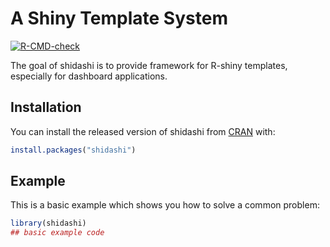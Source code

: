 # A Shiny Template System

<!-- badges: start -->
[![R-CMD-check](https://github.com/dipterix/shidashi/workflows/R-CMD-check/badge.svg)](https://github.com/dipterix/shidashi/actions)
<!-- badges: end -->

The goal of shidashi is to provide framework for R-shiny templates, especially for dashboard applications.



## Installation

You can install the released version of shidashi from [CRAN](https://CRAN.R-project.org) with:

``` r
install.packages("shidashi")
```

## Example

This is a basic example which shows you how to solve a common problem:

``` r
library(shidashi)
## basic example code
```
